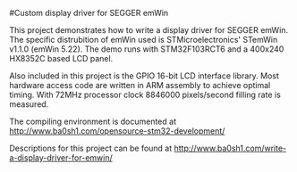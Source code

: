 #Custom display driver for SEGGER emWin

This project demonstrates how to write a display driver for SEGGER emWin. The specific distrubition of emWin used is STMicroelectronics' STemWin v1.1.0 (emWin 5.22). The demo runs with STM32F103RCT6 and a 400x240 HX8352C based LCD panel.

Also included in this project is the GPIO 16-bit LCD interface library. Most hardware access code are written in ARM assembly to achieve optimal timing. With 72MHz processor clock 8846000 pixels/second filling rate is measured.

The compiling environment is documented at http://www.ba0sh1.com/opensource-stm32-development/

Descriptions for this project can be found at  http://www.ba0sh1.com/write-a-display-driver-for-emwin/
 